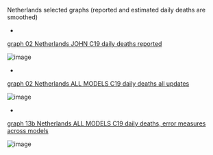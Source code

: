 Netherlands selected graphs (reported and estimated daily deaths are smoothed) 

*

[graph 02 Netherlands JOHN C19 daily deaths reported](https://github.com/pourmalek/CovidLongitudinal/blob/main/output/countries/Netherlands/graph%2002%20Netherlands%20JOHN%20C19%20daily%20deaths%20reported.pdf)

![image](https://github.com/pourmalek/CovidLongitudinal/assets/30849720/816d3f61-b388-45c3-a6b2-b0d452ac482f)

*

[graph 02 Netherlands ALL MODELS C19 daily deaths all updates](https://github.com/pourmalek/CovidLongitudinal/blob/main/output/countries/Netherlands/graph%2002%20Netherlands%20ALL%20MODELS%20C19%20daily%20deaths%20all%20updates.pdf)

![image](https://github.com/pourmalek/CovidLongitudinal/assets/30849720/5c2a97cc-d3ff-4a10-baaf-ce354f8ed2e0)

*

[graph 13b Netherlands ALL MODELS C19 daily deaths, error measures across models](https://github.com/pourmalek/CovidLongitudinal/blob/main/output/countries/Netherlands/graph%2013b%20Netherlands%20ALL%20MODELS%20C19%20daily%20deaths%2C%20error%20measures%20across%20models.pdf)

![image](https://github.com/pourmalek/CovidLongitudinal/assets/30849720/d7d6d911-7520-4c8a-a644-5a5b8ad34298)
